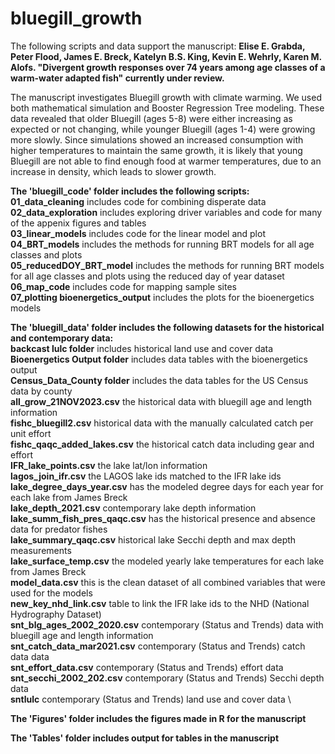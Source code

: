 # bluegill_growth
The following scripts and data support the manuscript: **Elise E. Grabda, Peter Flood, James E. Breck, Katelyn B.S. King, Kevin E. Wehrly, Karen M. Alofs. "Divergent growth responses over 74 years among age classes of a warm-water adapted fish" currently under review.**

The manuscript investigates Bluegill growth with climate warming. We used both mathematical simulation and Booster Regression Tree modeling. These data revealed that older Bluegill (ages 5-8) were either increasing as expected or not changing, while younger Bluegill (ages 1-4) were growing more slowly. Since simulations showed an increased consumption with higher temperatures to maintain the same growth, it is likely that young Bluegill are not able to find enough food at warmer temperatures, due to an increase in density, which leads to slower growth. 



**The 'bluegill_code' folder includes the following scripts:** \
**01_data_cleaning** includes code for combining disperate data \
**02_data_exploration** includes exploring driver variables and code for many of the appenix figures and tables\
**03_linear_models** includes code for the linear model and plot\
**04_BRT_models** includes the methods for running BRT models for all age classes and plots \
**05_reducedDOY_BRT_model** includes the methods for running BRT models for all age classes and plots using the reduced day of year dataset \
**06_map_code** includes code for mapping sample sites \
**07_plotting bioenergetics_output** includes the plots for the bioenergetics models  


**The 'bluegill_data' folder includes the following datasets for the historical and contemporary data:** \
**backcast lulc folder** includes historical land use and cover data \
**Bioenergetics Output folder** includes data tables with the bioenergetics output \
**Census_Data_County folder** includes the data tables for the US Census data by county \
**all_grow_21NOV2023.csv** the historical data with bluegill age and length information \
**fishc_bluegill2.csv**   historical data with the manually calculated catch per unit effort  \
**fishc_qaqc_added_lakes.csv**  the historical catch data including gear and effort  \
**IFR_lake_points.csv**   the lake lat/lon information \
**lagos_join_ifr.csv**   the LAGOS lake ids matched to the IFR lake ids \
**lake_degree_days_year.csv** has the modeled degree days for each year for each lake from James Breck \
**lake_depth_2021.csv** contemporary lake depth information  \
**lake_summ_fish_pres_qaqc.csv** has the historical presence and absence data for predator fishes  \
**lake_summary_qaqc.csv** historical lake Secchi depth and max depth measurements  \
**lake_surface_temp.csv** the modeled yearly lake temperatures for each lake from James Breck \
**model_data.csv**  this is the clean dataset of all combined variables that were used for the models \
**new_key_nhd_link.csv**  table to link the IFR lake ids to the NHD (National Hydrography Dataset) \
**snt_blg_ages_2002_2020.csv** contemporary (Status and Trends) data with bluegill age and length information \
**snt_catch_data_mar2021.csv** contemporary (Status and Trends) catch data data \
**snt_effort_data.csv** contemporary (Status and Trends) effort data \
**snt_secchi_2002_202.csv** contemporary (Status and Trends) Secchi depth data \
**sntlulc**  contemporary (Status and Trends) land use and cover data \


**The 'Figures' folder includes the figures made in R for the manuscript**

**The 'Tables' folder includes output for tables in the manuscript**
